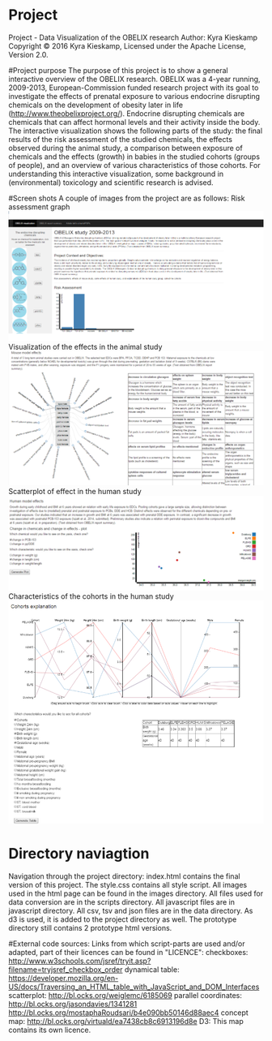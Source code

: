 # Project
Project - Data Visualization of the OBELIX research
Author: Kyra Kieskamp
Copyright © 2016 Kyra Kieskamp, Licensed under the Apache License, Version 2.0.


#Project purpose
The purpose of this project is to show a general interactive overview of the OBELIX research. OBELIX was a 4-year running, 2009-2013, European-Commission funded research project with its goal to investigate the effects of prenatal exposure to various endocrine disrupting chemicals on the development of obesity later in life (http://www.theobelixproject.org/). Endocrine disrupting chemicals are chemicals that can affect hormonal levels and their activity inside the body. The interactive visualization shows the following parts of the study: the final results of the risk assessment of the studied chemicals, the effects observed during the animal study, a comparison between exposure of chemicals and the effects (growth) in babies in the studied cohorts (groups of people), and an overview of various characteristics of those cohorts. For understanding this interactive visualization, some background in (environmental) toxicology and scientific research is advised. 


#Screen shots
A couple of images from the project are as follows: 
Risk assessment graph
![](doc/screenshot1.png)
Visualization of the effects in the animal study
![](doc/screenshot2.png)
Scatterplot of effect in the human study
![](doc/screenshot3.png)
Characteristics of the cohorts in the human study
![](doc/screenshot4.png)


# Directory naviagtion
Navigation through the project directory: index.html contains the final version of this project. The style.css contains all style script. All images used in the html page can be found in the images directory. All files used for data conversion are in the scripts directory. All javascript files are in javascript directory. All csv, tsv and json files are in the data directory. As d3 is used, it is added to the project directory as well. The prototype directory still contains 2 prototype html versions. 

#External code sources:
Links from which script-parts are used and/or adapted, part of their licences can be found in "LICENCE":
checkboxes: http://www.w3schools.com/jsref/tryit.asp?filename=tryjsref_checkbox_order
dynamical table: https://developer.mozilla.org/en-US/docs/Traversing_an_HTML_table_with_JavaScript_and_DOM_Interfaces
scatterplot: http://bl.ocks.org/weiglemc/6185069
parallel coordinates: http://bl.ocks.org/jasondavies/1341281
http://bl.ocks.org/mostaphaRoudsari/b4e090bb50146d88aec4
concept map: http://bl.ocks.org/virtuald/ea7438cb8c6913196d8e
D3: This map contains its own licence. 